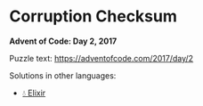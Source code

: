 # Corruption Checksum

**Advent of Code: Day 2, 2017**

Puzzle text: <https://adventofcode.com/2017/day/2>

Solutions in other languages:

- [💧 Elixir](../../../elixir/lib/2017/02_corruption_checksum/README.md)

